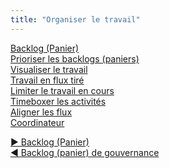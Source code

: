 ```yaml
---
title: "Organiser le travail"
---
```



  <dt><a href="backlog.html">Backlog (Panier)</a></dt>
  <dd></dd>

  <dt><a href="prioritize-backlogs.html">Prioriser les backlogs (paniers)</a></dt>
  <dd></dd>

  <dt><a href="visualize-work.html">Visualiser le travail</a></dt>
  <dd></dd>

  <dt><a href="pull-system-for-work.html">Travail en flux tiré</a></dt>
  <dd></dd>

  <dt><a href="limit-work-in-progress.html">Limiter le travail en cours</a></dt>
  <dd></dd>

  <dt><a href="timebox-activities.html">Timeboxer les activités</a></dt>
  <dd></dd>

  <dt><a href="align-flow.html">Aligner les flux</a></dt>
  <dd></dd>

  <dt><a href="coordinator.html">Coordinateur</a></dt>
  <dd></dd>


[&#9654; Backlog (Panier)](backlog.html)<br/>[&#9664; Backlog (panier) de gouvernance](governance-backlog.html)


